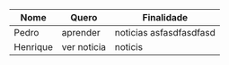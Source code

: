


| Nome | Quero|Finalidade|
|------|------|----------|
| Pedro | aprender |noticias asfasdfasdfasd|
| Henrique | ver noticia |noticis|
